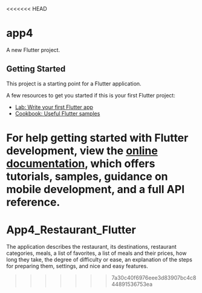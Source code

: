<<<<<<< HEAD
# app4

A new Flutter project.

## Getting Started

This project is a starting point for a Flutter application.

A few resources to get you started if this is your first Flutter project:

- [Lab: Write your first Flutter app](https://docs.flutter.dev/get-started/codelab)
- [Cookbook: Useful Flutter samples](https://docs.flutter.dev/cookbook)

For help getting started with Flutter development, view the
[online documentation](https://docs.flutter.dev/), which offers tutorials,
samples, guidance on mobile development, and a full API reference.
=======
# App4_Restaurant_Flutter
The application describes the restaurant, its destinations, restaurant categories, meals, a list of favorites, a list of meals and their prices, how long they take, the degree of difficulty or ease, an explanation of the steps for preparing them, settings, and nice and easy features.
>>>>>>> 7a30c40f6976eee3d83907bc4c844891536753ea
